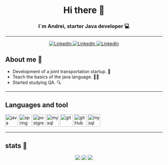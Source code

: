 <div id="header" align="center">
    <h1>Hi there 👋</h1>
    <h3>I`m Andrei, starter Java developer 💻</h3>
</div>

---
<div id="link" align="center">
    <a href="https://www.instagram.com/make.slob">
        <img src="https://img.shields.io/badge/Instagram-ab4e52?style=for-the-badge&logo=instagram&logoColor=white" alt="LinkedIn"/>
    </a>
    <a href="https://vk.com/make.slob">
        <img src="https://img.shields.io/badge/vk-ab4e52?style=for-the-badge&logo=vk&logoColor=white" alt="LinkedIn"/>
    </a>
    <a href="https://t.me/Labisys">
        <img src="https://img.shields.io/badge/Telegram-ab4e52?style=for-the-badge&logo=telegram&logoColor=white" alt="LinkedIn"/>
    </a>
</div>

## About me 📝

- Development of a joint transportation startup. 🚌
- Teach the basics of the java language. 👨‍🏫
- Started studying QA. 🔍

---
## Languages and tool
<div id="lang">
<img src="https://cdn.jsdelivr.net/gh/devicons/devicon/icons/java/java-original.svg" title="java" width="40" height="40"/>
<img src="https://cdn.jsdelivr.net/gh/devicons/devicon/icons/spring/spring-original.svg" title="spring" width="40" height="40"/>
<img src="https://cdn.jsdelivr.net/gh/devicons/devicon/icons/postgresql/postgresql-original.svg" title="postgreSql" width="40" height="40"/>
<img src="https://cdn.jsdelivr.net/gh/devicons/devicon/icons/mysql/mysql-original.svg" title="mysql" width="40" height="40"/>
<img src="https://cdn.jsdelivr.net/gh/devicons/devicon/icons/git/git-original.svg" title="git" width="40" height="40"/>
<img src="https://cdn.jsdelivr.net/gh/devicons/devicon/icons/github/github-original.svg" title="gitHub" width="40" height="40"/>
<img src="https://cdn.jsdelivr.net/gh/devicons/devicon/icons/androidstudio/androidstudio-original.svg" title="mysql" width="40" height="40"/>
</div>

---
## stats 📃
<div id="stats" align="center">
    <img src="http://github-profile-summary-cards.vercel.app/api/cards/profile-details?username=Labisy&theme=aura_dark"/>
    <img src="http://github-profile-summary-cards.vercel.app/api/cards/repos-per-language?username=Labisy&theme=aura_dark"/>
    <img src="http://github-profile-summary-cards.vercel.app/api/cards/stats?username=Labisy&theme=aura_dark"/>
</div> 
  
          
          
          
